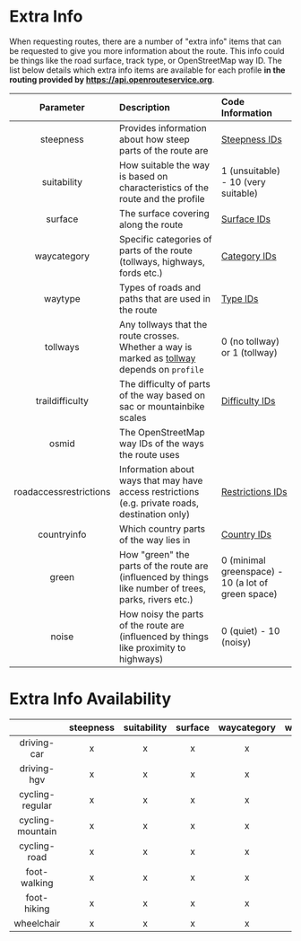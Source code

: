 # Extra Info

When requesting routes, there are a number of "extra info" items that can be requested to give you more information about the route. This info could be things like the road surface, track type, or OpenStreetMap way ID. The list below details which extra info items are available for each profile **in the routing provided by https://api.openrouteservice.org**.

|       Parameter        | Description                                                                                                                                  | Code Information                                             |
|:----------------------:|:---------------------------------------------------------------------------------------------------------------------------------------------|:-------------------------------------------------------------|
|       steepness        | Provides information about how steep parts of the route are                                                                                  | [Steepness IDs](steepness.md)                                |
|      suitability       | How suitable the way is based on characteristics of the route and the profile                                                                | 1 (unsuitable) - 10 (very suitable)                          |
|        surface         | The surface covering along the route                                                                                                         | [Surface IDs](surface.md)                                    |
|      waycategory       | Specific categories of parts of the route (tollways, highways, fords etc.)                                                                   | [Category IDs](waycategory.md)                               |
|        waytype         | Types of roads and paths that are used in the route                                                                                          | [Type IDs](waytype.md)                                       |
|        tollways        | Any tollways that the route crosses. Whether a way is marked as [tollway](https://wiki.openstreetmap.org/wiki/Key:toll) depends on `profile` | 0 (no tollway) or 1 (tollway)                                |
|    traildifficulty     | The difficulty of parts of the way based on sac or mountainbike scales                                                                       | [Difficulty IDs](trail-difficulty.md)                        |
|         osmid          | The OpenStreetMap way IDs of the ways the route uses                                                                                         |                                                              |
| roadaccessrestrictions | Information about ways that may have access restrictions (e.g. private roads, destination only)                                              | [Restrictions IDs](road-access-restrictions.md)              |
|      countryinfo       | Which country parts of the way lies in                                                                                                       | [Country IDs](../../../../technical-details/country-list.md) |
|         green          | How "green" the parts of the route are (influenced by things like number of trees, parks, rivers etc.)                                       | 0 (minimal greenspace) - 10 (a lot of green space)           |
|         noise          | How noisy the parts of the route are (influenced by things like proximity to highways)                                                       | 0 (quiet) - 10 (noisy)                                       |

# Extra Info Availability

|                  | steepness | suitability | surface | waycategory | waytype | tollways | traildifficulty | osmid | roadaccessrestrictions | countryinfo | green | noise |
|:----------------:|:---------:|:-----------:|:-------:|:-----------:|:-------:|:--------:|:---------------:|:-----:|:----------------------:|:-----------:|:-----:|:-----:|
|   driving-car    |     x     |      x      |    x    |      x      |    x    |    x     |        x        |       |           x            |      x      |       |       |
|   driving-hgv    |     x     |      x      |    x    |      x      |    x    |    x     |        x        |       |           x            |      x      |       |       |
| cycling-regular  |     x     |      x      |    x    |      x      |    x    |          |        x        |       |                        |             |       |       |
| cycling-mountain |     x     |      x      |    x    |      x      |    x    |          |        x        |       |                        |             |       |       |
|   cycling-road   |     x     |      x      |    x    |      x      |    x    |          |        x        |       |                        |             |       |       |
|   foot-walking   |     x     |      x      |    x    |      x      |    x    |          |        x        |       |                        |             |   x   |   x   |
|   foot-hiking    |     x     |      x      |    x    |      x      |    x    |          |        x        |       |                        |             |   x   |   x   |
|    wheelchair    |     x     |      x      |    x    |      x      |    x    |          |        x        |   x   |                        |             |       |       |
